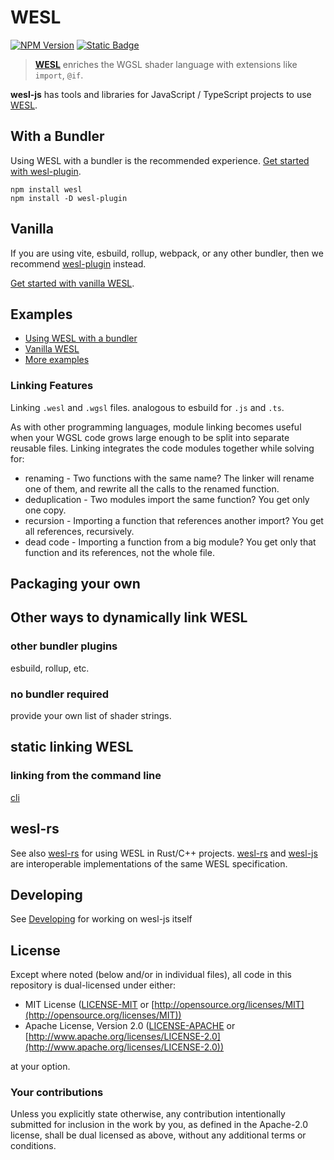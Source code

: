# WESL

[![NPM Version](https://img.shields.io/npm/v/wesl)](https://www.npmjs.com/package/wesl)
[![Static Badge](https://img.shields.io/badge/Read%20the%20-Docs-blue)](https://wesl-lang.dev/)


> **[WESL]** enriches the WGSL shader language with extensions like `import`, `@if`.

**wesl-js** has tools and libraries for JavaScript / TypeScript projects to use [WESL].


## With a Bundler

Using WESL with a bundler is the recommended experience. 
[Get started with wesl-plugin](/tools/packages/wesl-plugin#wesl-plugin).

```
npm install wesl
npm install -D wesl-plugin
```

## Vanilla

If you are using vite, esbuild, rollup, webpack, or any other bundler, then we recommend [wesl-plugin](/tools/packages/wesl-plugin#wesl-plugin) instead.

[Get started with vanilla WESL](/tools/packages/wesl#wesl).

## Examples

- [Using WESL with a bundler](https://github.com/wgsl-tooling-wg/examples/tree/main/wesl-sample-vite)
- [Vanilla WESL](https://github.com/wgsl-tooling-wg/examples/tree/main/wesl-sample-vanilla)
- [More examples](https://github.com/wgsl-tooling-wg/examples)

<!-- TODO: Finish up the rest of the readme -->

### Linking Features

Linking `.wesl` and `.wgsl` files.
analogous to esbuild for `.js` and `.ts`.

As with other programming languages,
module linking becomes useful when your WGSL code grows
large enough to be split into separate reusable files.
Linking integrates the code modules together while solving for:

* renaming - Two functions with the same name?
The linker will rename one of them, and rewrite all the calls to the renamed function.
* deduplication - Two modules import the same function? You get only one copy.
* recursion - Importing a function that references another import? You get all references, recursively.
* dead code - Importing a function from a big module?
You get only that function and its references, not the whole file.

## Packaging your own

## Other ways to dynamically link WESL

### other bundler plugins

esbuild, rollup, etc.

### no bundler required

provide your own list of shader strings.

## static linking WESL

### linking from the command line

[cli]

## wesl-rs

See also [wesl-rs] for using WESL in Rust/C++ projects.
[wesl-rs] and [wesl-js] are interoperable implementations of
the same WESL specification.

## Developing

See [Developing](/Developing.md) for working on wesl-js itself

[wesl-rs]: https://github.com/wgsl-tooling-wg/wesl-rs
[wesl-js]: https://github.com/wgsl-tooling-wg/wesl-js
[WESL]: https://wesl-lang.dev/
[cli]: /tools/packages/cli/README.md

## License

Except where noted (below and/or in individual files), all code in this repository is dual-licensed under either:

* MIT License ([LICENSE-MIT](LICENSE-MIT) or [http://opensource.org/licenses/MIT](http://opensource.org/licenses/MIT))
* Apache License, Version 2.0 ([LICENSE-APACHE](LICENSE-APACHE) or [http://www.apache.org/licenses/LICENSE-2.0](http://www.apache.org/licenses/LICENSE-2.0))

at your option.

### Your contributions

Unless you explicitly state otherwise,
any contribution intentionally submitted for inclusion in the work by you,
as defined in the Apache-2.0 license,
shall be dual licensed as above,
without any additional terms or conditions.
